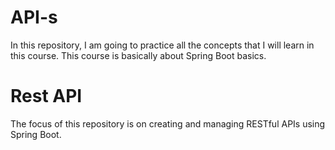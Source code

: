 # API-s
In this repository, I am going to practice all the concepts that I will learn in this course. This course is basically about Spring Boot basics.

# Rest API
The focus of this repository is on creating and managing RESTful APIs using Spring Boot.

